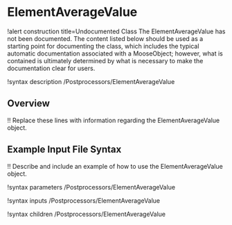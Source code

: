 # ElementAverageValue

!alert construction title=Undocumented Class
The ElementAverageValue has not been documented. The content listed below should be used as a starting point for
documenting the class, which includes the typical automatic documentation associated with a
MooseObject; however, what is contained is ultimately determined by what is necessary to make the
documentation clear for users.

!syntax description /Postprocessors/ElementAverageValue

## Overview

!! Replace these lines with information regarding the ElementAverageValue object.

## Example Input File Syntax

!! Describe and include an example of how to use the ElementAverageValue object.

!syntax parameters /Postprocessors/ElementAverageValue

!syntax inputs /Postprocessors/ElementAverageValue

!syntax children /Postprocessors/ElementAverageValue
